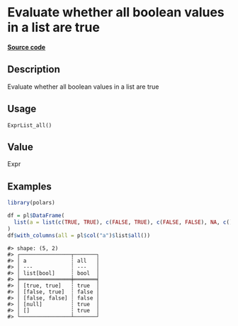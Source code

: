 

# Evaluate whether all boolean values in a list are true

[**Source code**](https://github.com/pola-rs/r-polars/tree/5765842071140bd7a822ebb4fd6b0ab652d73f0d/R/expr__list.R#L458)

## Description

Evaluate whether all boolean values in a list are true

## Usage

<pre><code class='language-R'>ExprList_all()
</code></pre>

## Value

Expr

## Examples

``` r
library(polars)

df = pl$DataFrame(
  list(a = list(c(TRUE, TRUE), c(FALSE, TRUE), c(FALSE, FALSE), NA, c()))
)
df$with_columns(all = pl$col("a")$list$all())
```

    #> shape: (5, 2)
    #> ┌────────────────┬───────┐
    #> │ a              ┆ all   │
    #> │ ---            ┆ ---   │
    #> │ list[bool]     ┆ bool  │
    #> ╞════════════════╪═══════╡
    #> │ [true, true]   ┆ true  │
    #> │ [false, true]  ┆ false │
    #> │ [false, false] ┆ false │
    #> │ [null]         ┆ true  │
    #> │ []             ┆ true  │
    #> └────────────────┴───────┘
